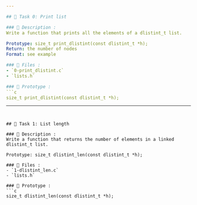 ```yaml
---

## 🔹 Task 0: Print list

### 🧠 Description :
Write a function that prints all the elements of a dlistint_t list.

Prototype: size_t print_dlistint(const dlistint_t *h);
Return: the number of nodes
Format: see example

### 📁 Files :
- `0-print_dlistint.c`
- `lists.h`

### 📌 Prototype :
```c
size_t print_dlistint(const dlistint_t *h);
```
---
```


## 🔹 Task 1: List length

### 🧠 Description :
Write a function that returns the number of elements in a linked dlistint_t list.

Prototype: size_t dlistint_len(const dlistint_t *h);

### 📁 Files :
- `1-dlistint_len.c`
- `lists.h`

### 📌 Prototype :
```c
size_t dlistint_len(const dlistint_t *h);
```
